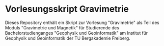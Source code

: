 # Vorlesungsskript Gravimetrie

Dieses Repository enthält ein Skript zur Vorlesung "Gravimetrie" als Teil des Moduls "Gravimetrie und Magnetik" für Studierende des Bachelorstudienganges "Geophysik und Geoinformatik" am Institut für Geophysik und Geoinformatik der TU Bergakademie Freiberg.